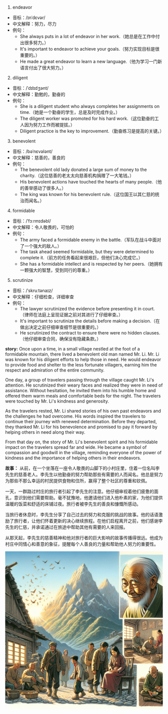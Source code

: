 1. endeavor
- 音标：/ɪnˈdɛvər/
- 中文解释：努力，尽力
- 例句：
   - She always puts in a lot of endeavor in her work.（她总是在工作中付出很多努力。）
   - It's important to endeavor to achieve your goals.（努力实现目标是很重要的。）
   - He made a great endeavor to learn a new language.（他为学习一门新语言付出了很大努力。）

2. diligent
- 音标：/ˈdɪlɪdʒənt/
- 中文解释：勤勉的，勤奋的
- 例句：
   - She is a diligent student who always completes her assignments on time.（她是一个勤奋的学生，总是及时完成作业。）
   - The diligent worker was promoted for his hard work.（这位勤奋的工人因为努力工作而被提拔。）
   - Diligent practice is the key to improvement.（勤奋练习是提高的关键。）

3. benevolent
- 音标：/bəˈnɛvələnt/
- 中文解释：慈善的，善良的
- 例句：
   - The benevolent old lady donated a large sum of money to the charity.（这位慈善的老太太向慈善机构捐赠了一大笔钱。）
   - His benevolent actions have touched the hearts of many people.（他的善举感动了很多人。）
   - The king was known for his benevolent rule.（这位国王以其仁慈的统治而闻名。）

4. formidable
- 音标：/ˈfɔːrmɪdəbl/
- 中文解释：令人敬畏的，可怕的
- 例句：
   - The army faced a formidable enemy in the battle.（军队在战斗中面对了一个强大的敌人。）
   - The task ahead seemed formidable, but they were determined to complete it.（前方的任务看起来很艰巨，但他们决心完成它。）
   - She has a formidable intellect and is respected by her peers.（她拥有一颗强大的智慧，受到同行的尊重。）

5. scrutinize
- 音标：/ˈskruːtənaɪz/
- 中文解释：仔细检查，详细审查
- 例句：
   - The lawyer scrutinized the evidence before presenting it in court.（律师在法庭上呈现证据之前对其进行了仔细审查。）
   - It's important to scrutinize the details before making a decision.（在做出决定之前仔细审查细节是很重要的。）
   - He scrutinized the contract to ensure there were no hidden clauses.（他仔细审查合同，确保没有隐藏条款。）

**story:**
Once upon a time, in a small village nestled at the foot of a formidable mountain, there lived a benevolent old man named Mr. Li. Mr. Li was known for his diligent efforts to help those in need. He would endeavor to provide food and shelter to the less fortunate villagers, earning him the respect and admiration of the entire community.

One day, a group of travelers passing through the village caught Mr. Li's attention. He scrutinized their weary faces and realized they were in need of assistance. Without hesitation, he invited them into his humble home and offered them warm meals and comfortable beds for the night. The travelers were touched by Mr. Li's kindness and generosity.

As the travelers rested, Mr. Li shared stories of his own past endeavors and the challenges he had overcome. His words inspired the travelers to continue their journey with renewed determination. Before they departed, they thanked Mr. Li for his benevolence and promised to pay it forward by helping others in need along their way.

From that day on, the story of Mr. Li's benevolent spirit and his formidable impact on the travelers spread far and wide. He became a symbol of compassion and goodwill in the village, reminding everyone of the power of kindness and the importance of helping others in their endeavors.

**故事：**
从前，在一个坐落在一座令人敬畏的山脚下的小村庄里，住着一位名叫李先生的慈善老人。李先生以他勤奋的努力帮助那些有需要的人而闻名。他总是努力为那些不那么幸运的村民提供食物和住所，赢得了整个社区的尊重和钦佩。

一天，一群路过村庄的旅行者引起了李先生的注意。他仔细审视着他们疲惫的面孔，意识到他们需要帮助。毫不犹豫地，他邀请他们进入他朴素的家，为他们提供温暖的饭菜和舒适的床铺过夜。旅行者被李先生的善良和慷慨所感动。

当旅行者休息时，李先生分享了自己过去的努力和克服的挑战的故事。他的话语激励了旅行者，让他们怀着更新的决心继续旅程。在他们启程离开之前，他们感谢李先生的仁慈，并承诺通过在旅途中帮助其他有需要的人来回报。

从那天起，李先生的慈善精神和他对旅行者的巨大影响的故事传播得很远。他成为村庄中同情心和善意的象征，提醒每个人善良的力量和帮助他人努力的重要性。

![story](./images/2024-07-25.png)